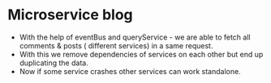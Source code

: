 # Microservice blog

- With the help of eventBus and queryService - we are able to fetch all comments & posts ( different services) in a same request.
- With this we remove dependencies of services on each other but end up duplicating the data.
- Now if some service crashes other services can work standalone.
